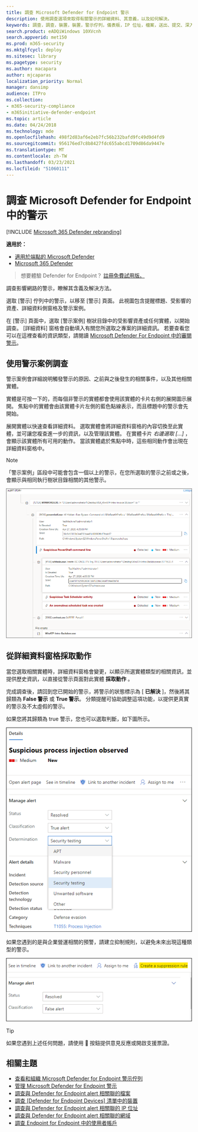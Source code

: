 ```yaml
---
title: 調查 Microsoft Defender for Endpoint 警示
description: 使用調查選項來取得有關警示的詳細資料、其意義，以及如何解決。
keywords: 調查，調查，裝置，裝置，警示佇列，儀表板，IP 位址，檔案，送出、提交、深入分析、時程表、搜尋、網域、URL、IP
search.product: eADQiWindows 10XVcnh
search.appverid: met150
ms.prod: m365-security
ms.mktglfcycl: deploy
ms.sitesec: library
ms.pagetype: security
ms.author: macapara
author: mjcaparas
localization_priority: Normal
manager: dansimp
audience: ITPro
ms.collection:
- m365-security-compliance
- m365initiative-defender-endpoint
ms.topic: article
ms.date: 04/24/2018
ms.technology: mde
ms.openlocfilehash: 498f2d83af6e2eb7fc56b232bafd9fc49d9d4fd9
ms.sourcegitcommit: 956176ed7c8b8427fdc655abcd1709d86da9447e
ms.translationtype: MT
ms.contentlocale: zh-TW
ms.lasthandoff: 03/23/2021
ms.locfileid: "51060111"
---
```

# <a name="investigate-alerts-in-microsoft-defender-for-endpoint"></a>調查 Microsoft Defender for Endpoint 中的警示

[!INCLUDE [Microsoft 365 Defender rebranding](../../includes/microsoft-defender.md)]

**適用於：**
- [適用於端點的 Microsoft Defender](https://go.microsoft.com/fwlink/p/?linkid=2146631)
- [Microsoft 365 Defender](https://go.microsoft.com/fwlink/?linkid=2118804)

>想要體驗 Defender for Endpoint？ [註冊免費試用版。](https://www.microsoft.com/microsoft-365/windows/microsoft-defender-atp?ocid=docs-wdatp-investigatealerts-abovefoldlink) 

調查影響網路的警示，瞭解其含義及解決方法。

選取 [警示] 佇列中的警示，以移至 [警示] 頁面。 此視圖包含提醒標題、受影響的資產、詳細資料側窗格及警示案例。

在 [警示] 頁面中，選取 [警示案例] 樹狀目錄中的受影響資產或任何實體，以開始調查。 [詳細資料] 窗格會自動填入有關您所選取之專案的詳細資訊。 若要查看您可以在這裡查看的資訊類型，請閱讀 [Microsoft Defender For Endpoint 中的審閱警示](https://docs.microsoft.com/microsoft-365/security/defender-endpoint/review-alerts)。

## <a name="investigate-using-the-alert-story"></a>使用警示案例調查

警示案例會詳細說明觸發警示的原因、之前與之後發生的相關事件，以及其他相關實體。

實體是可按一下的，而每個非警示的實體都會使用該實體的卡片右側的展開圖示展開。 焦點中的實體會由該實體卡片左側的藍色點線表示，而且標題中的警示會先開始。

展開實體以快速查看詳細資料。 選取實體會將詳細資料窗格的內容切換至此實體，並可讓您複查進一步的資訊，以及管理該實體。 在實體卡片 *右邊選取 [...]* ，會顯示該實體所有可用的動作。 當該實體處於焦點中時，這些相同動作會出現在詳細資料窗格中。

> [!NOTE]
> 「警示案例」區段中可能會包含一個以上的警示，在您所選取的警示之前或之後，會顯示與相同執行樹狀目錄相關的其他警示。

![警示案例的範例，具有專注的警示和部分擴充的卡片](images/alert-story-tree.png)

## <a name="take-action-from-the-details-pane"></a>從詳細資料窗格採取動作

當您選取相關實體時，詳細資料窗格會變更，以顯示所選實體類型的相關資訊，並提供歷史資訊，以直接從警示頁面對此實體 **採取動作** 。

完成調查後，請回到您已開始的警示，將警示的狀態標示為 [ **已解決** ]，然後將其歸類為 **False 警示** 或 **True 警示**。 分類提醒可協助調整這項功能，以提供更真實的警示及不太虛假的警示。

如果您將其歸類為 true 警示，您也可以選取判斷，如下圖所示。

![詳細資料窗格中含有已解析之警示和確定下拉式展開功能的程式碼片段](images/alert-details-resolved-true.png)

如果您遇到的是與企業營運相關的預警，請建立抑制規則，以避免未來出現這種類型的警示。

![在詳細資料窗格中高亮顯示隱藏規則的動作和分類](images/alert-false-suppression-rule.png)

> [!TIP]
> 如果您遇到上述任何問題，請使用 🙂 按鈕提供意見反應或開啟支援票證。


## <a name="related-topics"></a>相關主題
- [查看和組織 Microsoft Defender for Endpoint 警示佇列](alerts-queue.md)
- [管理 Microsoft Defender for Endpoint 警示](manage-alerts.md)
- [調查與 Defender for Endpoint alert 相關聯的檔案](investigate-files.md)
- [調查 [Defender for Endpoint Devices] 清單中的裝置](investigate-machines.md)
- [調查與 Defender for Endpoint alert 相關聯的 IP 位址](investigate-ip.md)
- [調查與 Defender for Endpoint alert 相關聯的網域](investigate-domain.md)
- [調查 Endpoint for Endpoint 中的使用者帳戶](investigate-user.md)


